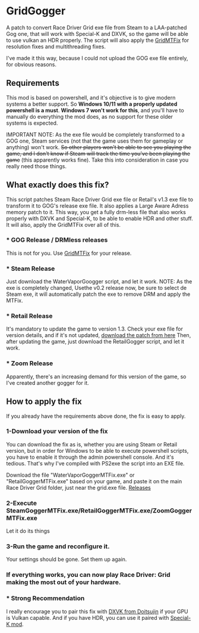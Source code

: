 # GridGogger
A patch to convert Race Driver Grid exe file from Steam to a LAA-patched Gog one, that will work with Special-K and DXVK, so the game will be able to use vulkan an HDR properly. The script will also apply the [GridMTFix](https://github.com/xatornet/GridMTFix) for resolution fixes and multithreading fixes. 

I've made it this way, because I could not upload the GOG exe file entirely, for obvious reasons. 

## Requirements
This mod is based on powershell, and it's objective is to give modern systems a better support. So **Windows 10/11 with a properly updated powershell is a must**. **Windows 7 won't work for this**, and you'll have to manually do everything the mod does, as no support for these older systems is expected.

IMPORTANT NOTE: As the exe file would be completely transformed to a GOG one, Steam services (not that the game uses them for gameplay or anything) won't work. ~~So other players won't be able to see you playing the game, and I don't know if Steam will track the time you've been playing the game~~ (this apparently works fine). Take this into consideration in case you really need those things.

## What exactly does this fix?
This script patches Steam Race Driver Grid exe file or Retail's v1.3 exe file to transform it to GOG's release exe file. It also applies a Large Aware Adress memory patch to it. This way, you get a fully drm-less file that also works properly with DXVK and Special-K, to be able to enable HDR and other stuff. It will also, apply the GridMTFix over all of this.

### * GOG Release / DRMless releases
This is not for you. Use [GridMTFix](https://github.com/xatornet/GridMTFix) for your release.

### * Steam Release
Just download the WaterVaporGoogger script, and let it work. NOTE: As the exe is completely changed, Usethe v0.2 release now, be sure to select de Steam exe, it will automatically patch the exe to remove DRM and apply the MTFix.

### * Retail Release
It's mandatory to update the game to version 1.3. Check your exe file for version details, and if it's not updated, [download the patch from here](https://www.patches-scrolls.de/patch/3317/7) Then, after updating the game, just download the RetailGogger script, and let it work. 

### * Zoom Release
Apparently, there's an increasing demand for this version of the game, so I've created another gogger for it.

## How to apply the fix
If you already have the requirements above done, the fix is easy to apply.

### 1-Download your version of the fix 
You can download the fix as is, whether you are using Steam or Retail version, but in order for Windows to be able to execute powershell scripts, you have to enable it through the admin powershell console. And it's tedious. That's why I've compiled with PS2exe the script into an EXE file. 

Download the file "WaterVaporGoggerMTFix.exe" or "RetailGoggerMTFix.exe" based on your game, and paste it on the main Race Driver Grid folder, just near the grid.exe file.
[Releases](https://github.com/xatornet/GridGogger/releases/)

### 2-Execute SteamGoggerMTFix.exe/RetailGoggerMTFix.exe/ZoomGoggerMTFix.exe
Let it do its things

### 3-Run the game and reconfigure it.
Your settings should be gone. Set them up again.

### If everything works, you can now play Race Driver: Grid making the most out of your hardware.

### * Strong Recommendation
I really encourage you to pair this fix with [DXVK from Doitsujin](https://github.com/doitsujin/dxvk) if your GPU is Vulkan capable. And if you have HDR, you can use it paired with [Special-K mod](https://www.special-k.info/).

